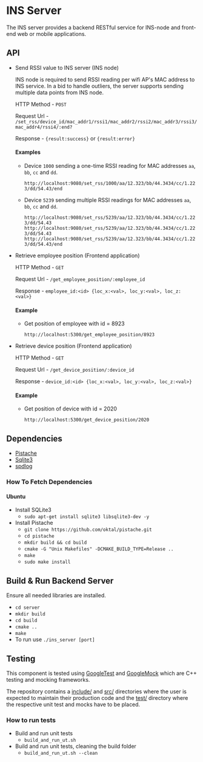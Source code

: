 # INS Server
The INS server provides a backend RESTful service for INS-node and front-end web or mobile applications.

## API
* Send RSSI value to INS server (INS node)

  INS node is required to send RSSI reading per wifi AP's MAC address to INS service. In a bid to handle outliers, the server supports sending multiple data points from INS node.

  HTTP Method - `POST`

  Request Url -  `/set_rss/device_id/mac_addr1/rssi1/mac_addr2/rssi2/mac_addr3/rssi3/mac_addr4/rssi4/:end?`

  Response - `{result:success}` or `{result:error}`

  #### Examples
  * Device `1000` sending a one-time RSSI reading for MAC addresses `aa`, `bb`, `cc` and `dd`.

    `http://localhost:9080/set_rss/1000/aa/12.323/bb/44.3434/cc/1.223/dd/54.43/end`

  * Device `5239` sending multiple RSSI readings for MAC addresses `aa`, `bb`, `cc` and `dd`.

    `http://localhost:9080/set_rss/5239/aa/12.323/bb/44.3434/cc/1.223/dd/54.43`
    `http://localhost:9080/set_rss/5239/aa/12.323/bb/44.3434/cc/1.223/dd/54.43`
    `http://localhost:9080/set_rss/5239/aa/12.323/bb/44.3434/cc/1.223/dd/54.43/end`

* Retrieve employee position (Frontend application)

  HTTP Method - `GET`

  Request Url - `/get_employee_position/:employee_id`

  Response - `employee_id:<id> {loc_x:<val>, loc_y:<val>, loc_z:<val>}`

  #### Example
  * Get position of employee with id = 8923

    `http://localhost:5300/get_employee_position/8923`


* Retrieve device position (Frontend application)

  HTTP Method - `GET`

  Request Url - `/get_device_position/:device_id`

  Response - `device_id:<id> {loc_x:<val>, loc_y:<val>, loc_z:<val>}`

  #### Example
  * Get position of device with id = 2020

    `http://localhost:5300/get_device_position/2020`


## Dependencies
* [Pistache](http://pistache.io/)
* [Sqlite3](https://www.sqlite.org/)
* [spdlog](https://github.com/gabime/spdlog)

### How To Fetch Dependencies
#### Ubuntu
* Install SQLite3
    * `sudo apt-get install sqlite3 libsqlite3-dev -y`
* Install Pistache
    * `git clone https://github.com/oktal/pistache.git`
    * `cd pistache`
    * `mkdir build && cd build`
    * `cmake -G "Unix Makefiles" -DCMAKE_BUILD_TYPE=Release ..`
    * `make`
    * `sudo make install`

## Build & Run Backend Server
Ensure all needed libraries are installed.
* `cd server`
* `mkdir build`
* `cd build`
* `cmake ..`
* `make`
* To run use `./ins_server [port]`

## Testing
This component is tested using [GoogleTest](https://github.com/google/googletest/tree/master/googletest) and [GoogleMock](https://github.com/google/googletest/tree/master/googlemock) which are C++ testing and mocking frameworks.

The repository contains a [include/](include/) and [src/](src/) directories where the user is expected to maintain their production code and the [test/](test/) directory where the respective unit test and mocks have to be placed.


### How to run tests
* Build and run unit tests
  * `build_and_run_ut.sh`
* Build and run unit tests, cleaning the build folder
  * `build_and_run_ut.sh --clean`
